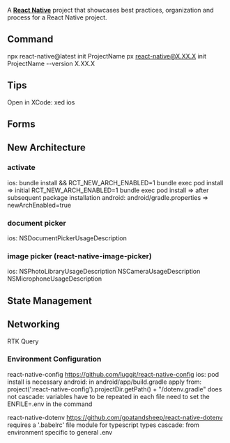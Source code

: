 A [**React Native**](https://reactnative.dev) project that showcases best practices, organization and process for a React Native project.

## Command
npx react-native@latest init ProjectName
px react-native@X.XX.X init ProjectName --version X.XX.X

## Tips
Open in XCode:
    xed ios

## Forms

## New Architecture
### activate
ios: 
    bundle install && RCT_NEW_ARCH_ENABLED=1 bundle exec pod install => initial
    RCT_NEW_ARCH_ENABLED=1 bundle exec pod install => after subsequent package installation
android:
    android/gradle.properties => newArchEnabled=true
    

### document picker
ios:
   NSDocumentPickerUsageDescription

### image picker (react-native-image-picker)
ios:
   NSPhotoLibraryUsageDescription
   NSCameraUsageDescription
   NSMicrophoneUsageDescription

## State Management

## Networking
RTK Query

### Environment Configuration
react-native-config
https://github.com/luggit/react-native-config
ios: pod install is necessary
android:
in android/app/build.gradle
apply from: project(':react-native-config').projectDir.getPath() + "/dotenv.gradle"
does not cascade: variables have to be repeated in each file
need to set the ENFILE=.env in the command

react-native-dotenv
https://github.com/goatandsheep/react-native-dotenv
requires a '.babelrc' file
module for typescript types
cascade: from environment specific to general .env
